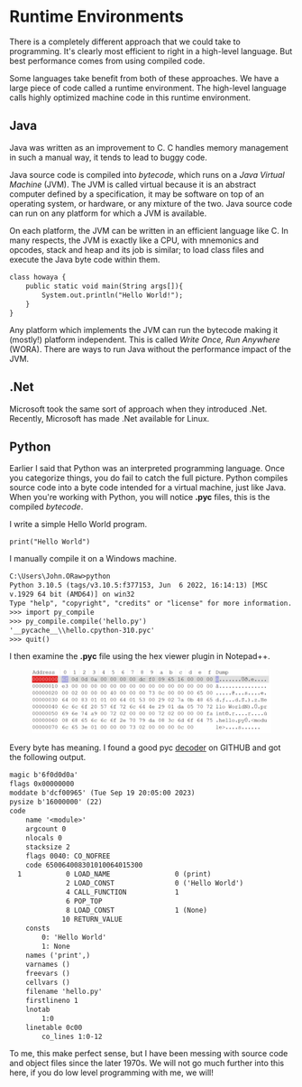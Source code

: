 # Runtime Environments

There is a completely different approach that we could take to programming. It's clearly most efficient to right in a high-level language. But best performance comes from using compiled code.&#x20;

Some languages take benefit from both of these approaches. We have a large piece of code called a runtime environment. The high-level language calls highly optimized machine code in this runtime environment.

## Java

Java was written as an improvement to C. C handles memory management in such a manual way, it tends to lead to buggy code.&#x20;

Java source code is compiled into _bytecode_, which runs on a _Java Virtual Machine_ (JVM). The JVM is called virtual because it is an abstract computer defined by a specification, it may be software on top of an operating system, or hardware, or any mixture of the two. Java source code can run on any platform for which a JVM is available.

On each platform, the JVM can be written in an efficient language like C. In many respects, the JVM is exactly like a CPU, with mnemonics and opcodes, stack and heap and its job is similar; to load class files and execute the Java byte code within them.

```
class howaya { 
	public static void main(String args[]){ 
		System.out.println("Hello World!"); 
	}	 
}

```

Any platform which implements the JVM can run the bytecode making it (mostly!) platform independent. This is called _Write Once, Run Anywhere_ (WORA). There are ways to run Java without the performance impact of the JVM.

## .Net

Microsoft took the same sort of approach when they introduced .Net. Recently, Microsoft has made .Net available for Linux.

## Python

Earlier I said that Python was an interpreted programming language. Once you categorize things, you do fail to catch the full picture. Python compiles source code into a byte code intended for a virtual machine, just like Java. When you're working with Python, you will notice **.pyc** files, this is the compiled _bytecode_.&#x20;

I write a simple Hello World program.

```
print("Hello World")
```

I manually compile it on a Windows machine.

```
C:\Users\John.ORaw>python
Python 3.10.5 (tags/v3.10.5:f377153, Jun  6 2022, 16:14:13) [MSC v.1929 64 bit (AMD64)] on win32
Type "help", "copyright", "credits" or "license" for more information.
>>> import py_compile
>>> py_compile.compile('hello.py')
'__pycache__\\hello.cpython-310.pyc'
>>> quit()

```

I then examine the **.pyc** file using the hex viewer plugin in Notepad++.

<figure><img src=".gitbook/assets/image (6).png" alt=""><figcaption></figcaption></figure>

Every byte has meaning. I found a good pyc [decoder](https://github.com/nedbat/coveragepy/blob/master/lab/show\_pyc.py) on GITHUB and got the following output.

```
magic b'6f0d0d0a'
flags 0x00000000
moddate b'dcf00965' (Tue Sep 19 20:05:00 2023)
pysize b'16000000' (22)
code
    name '<module>'
    argcount 0
    nlocals 0
    stacksize 2
    flags 0040: CO_NOFREE
    code 650064008301010064015300
  1           0 LOAD_NAME                0 (print)
              2 LOAD_CONST               0 ('Hello World')
              4 CALL_FUNCTION            1
              6 POP_TOP
              8 LOAD_CONST               1 (None)
             10 RETURN_VALUE
    consts
        0: 'Hello World'
        1: None
    names ('print',)
    varnames ()
    freevars ()
    cellvars ()
    filename 'hello.py'
    firstlineno 1
    lnotab
        1:0
    linetable 0c00
        co_lines 1:0-12
```

To me, this make perfect sense, but I have been messing with source code and object files since the later 1970s. We will not go much further into this here, if you do low level programming with me, we will!
